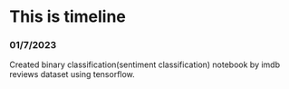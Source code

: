# This is timeline

### 01/7/2023 
Created binary classification(sentiment classification) notebook by imdb reviews dataset using tensorflow.

